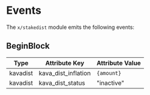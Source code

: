 <!--
order: 4
-->

# Events

The `x/stakedist` module emits the following events:

## BeginBlock

| Type                 | Attribute Key       | Attribute Value |
|----------------------|---------------------|-----------------|
| kavadist             | kava_dist_inflation | `{amount}`      |
| kavadist             | kava_dist_status    | "inactive"      |
